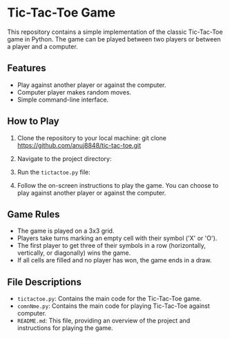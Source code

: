 # Tic-Tac-Toe Game

This repository contains a simple implementation of the classic Tic-Tac-Toe game in Python. The game can be played between two players or between a player and a computer.

## Features

- Play against another player or against the computer.
- Computer player makes random moves.
- Simple command-line interface.

## How to Play

1. Clone the repository to your local machine:
git clone https://github.com/anuj8848/tic-tac-toe.git


2. Navigate to the project directory:


3. Run the `tictactoe.py` file:


4. Follow the on-screen instructions to play the game. You can choose to play against another player or against the computer.

## Game Rules

- The game is played on a 3x3 grid.
- Players take turns marking an empty cell with their symbol ('X' or 'O').
- The first player to get three of their symbols in a row (horizontally, vertically, or diagonally) wins the game.
- If all cells are filled and no player has won, the game ends in a draw.

## File Descriptions

- `tictactoe.py`: Contains the main code for the Tic-Tac-Toe game.
- `comnNme.py`: Contains the main code for playing Tic-Tac-Toe against computer.
- `README.md`: This file, providing an overview of the project and instructions for playing the game.

